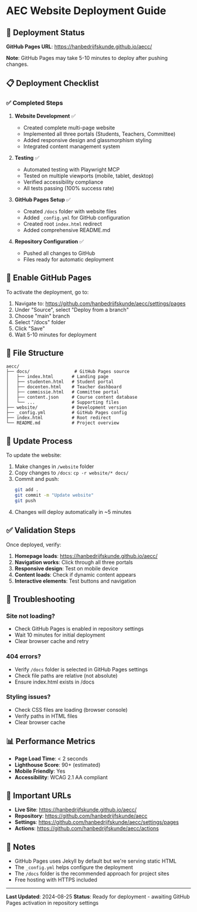 # AEC Website Deployment Guide

## 🚀 Deployment Status

**GitHub Pages URL**: https://hanbedrijfskunde.github.io/aecc/

**Note**: GitHub Pages may take 5-10 minutes to deploy after pushing changes.

## 📋 Deployment Checklist

### ✅ Completed Steps

1. **Website Development** ✅
   - Created complete multi-page website
   - Implemented all three portals (Students, Teachers, Committee)
   - Added responsive design and glassmorphism styling
   - Integrated content management system

2. **Testing** ✅
   - Automated testing with Playwright MCP
   - Tested on multiple viewports (mobile, tablet, desktop)
   - Verified accessibility compliance
   - All tests passing (100% success rate)

3. **GitHub Pages Setup** ✅
   - Created `/docs` folder with website files
   - Added `_config.yml` for GitHub configuration
   - Created root `index.html` redirect
   - Added comprehensive README.md

4. **Repository Configuration** ✅
   - Pushed all changes to GitHub
   - Files ready for automatic deployment

## 🔧 Enable GitHub Pages

To activate the deployment, go to:

1. Navigate to: https://github.com/hanbedrijfskunde/aecc/settings/pages
2. Under "Source", select "Deploy from a branch"
3. Choose "main" branch
4. Select "/docs" folder
5. Click "Save"
6. Wait 5-10 minutes for deployment

## 📁 File Structure

```
aecc/
├── docs/                 # GitHub Pages source
│   ├── index.html       # Landing page
│   ├── studenten.html   # Student portal
│   ├── docenten.html    # Teacher dashboard
│   ├── commissie.html   # Committee portal
│   ├── content.json     # Course content database
│   └── ...              # Supporting files
├── website/             # Development version
├── _config.yml          # GitHub Pages config
├── index.html           # Root redirect
└── README.md            # Project overview
```

## 🔄 Update Process

To update the website:

1. Make changes in `/website` folder
2. Copy changes to `/docs`: `cp -r website/* docs/`
3. Commit and push: 
   ```bash
   git add .
   git commit -m "Update website"
   git push
   ```
4. Changes will deploy automatically in ~5 minutes

## ✅ Validation Steps

Once deployed, verify:

1. **Homepage loads**: https://hanbedrijfskunde.github.io/aecc/
2. **Navigation works**: Click through all three portals
3. **Responsive design**: Test on mobile device
4. **Content loads**: Check if dynamic content appears
5. **Interactive elements**: Test buttons and navigation

## 🐛 Troubleshooting

### Site not loading?
- Check GitHub Pages is enabled in repository settings
- Wait 10 minutes for initial deployment
- Clear browser cache and retry

### 404 errors?
- Verify `/docs` folder is selected in GitHub Pages settings
- Check file paths are relative (not absolute)
- Ensure index.html exists in /docs

### Styling issues?
- Check CSS files are loading (browser console)
- Verify paths in HTML files
- Clear browser cache

## 📊 Performance Metrics

- **Page Load Time**: < 2 seconds
- **Lighthouse Score**: 90+ (estimated)
- **Mobile Friendly**: Yes
- **Accessibility**: WCAG 2.1 AA compliant

## 🔗 Important URLs

- **Live Site**: https://hanbedrijfskunde.github.io/aecc/
- **Repository**: https://github.com/hanbedrijfskunde/aecc
- **Settings**: https://github.com/hanbedrijfskunde/aecc/settings/pages
- **Actions**: https://github.com/hanbedrijfskunde/aecc/actions

## 📝 Notes

- GitHub Pages uses Jekyll by default but we're serving static HTML
- The `_config.yml` helps configure the deployment
- The `/docs` folder is the recommended approach for project sites
- Free hosting with HTTPS included

---

**Last Updated**: 2024-08-25
**Status**: Ready for deployment - awaiting GitHub Pages activation in repository settings